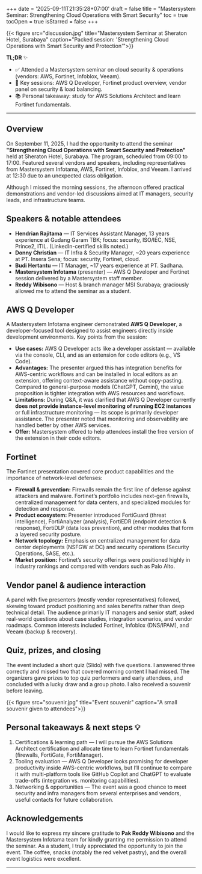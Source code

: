 +++
date = '2025-09-11T21:35:28+07:00'
draft = false
title = "Mastersystem Seminar: Strengthening Cloud Operations with Smart Security"
toc = true
tocOpen = true
isStarred = false
+++

{{< figure src="discussion.jpg" title="Mastersystem Seminar at Sheraton Hotel, Surabaya" caption="Packed session: 'Strengthening Cloud Operations with Smart Security and Protection'">}}

**TL;DR** ✨

- ✅ Attended a Mastersystem seminar on cloud security & operations (vendors: AWS, Fortinet, Infoblox, Veeam).  
- 🎯 Key sessions: AWS Q Developer, Fortinet product overview, vendor panel on security & load balancing.  
- 📚 Personal takeaway: study for AWS Solutions Architect and learn Fortinet fundamentals.

---

## Overview

On September 11, 2025, I had the opportunity to attend the seminar **"Strengthening Cloud Operations with Smart Security and Protection"** held at Sheraton Hotel, Surabaya. The program, scheduled from 09:00 to 17:00. Featured several vendors and speakers, including representatives from Mastersystem Infotama, AWS, Fortinet, Infoblox, and Veeam. I arrived at 12:30 due to an unexpected class obligation.

Although I missed the morning sessions, the afternoon offered practical demonstrations and vendor-led discussions aimed at IT managers, security leads, and infrastructure teams.

## Speakers & notable attendees

- **Hendrian Rajitama** — IT Services Assistant Manager, 13 years experience at Gudang Garam TBK; focus: security, ISO/IEC, NSE, Prince2, ITIL. (LinkedIn-certified skills noted.)
- **Donny Christian** — IT Infra & Security Manager, ~20 years experience at PT. Insera Sena; focus: security, Fortinet, cloud.
- **Budi Hertantu** — IT Manager, ~17 years experience at PT. Sadhana.
- **Mastersystem Infotama** (presenter) — AWS Q Developer and Fortinet session delivered by a Mastersystem staff member.
- **Reddy Wibisono** — Host & branch manager MSI Surabaya; graciously allowed me to attend the seminar as a student.

## AWS Q Developer

A Mastersystem Infotama engineer demonstrated **AWS Q Developer**, a developer-focused tool designed to assist engineers directly inside development environments. Key points from the session:

- **Use cases:** AWS Q Developer acts like a developer assistant — available via the console, CLI, and as an extension for code editors (e.g., VS Code).
- **Advantages:** The presenter argued this has integration benefits for AWS-centric workflows and can be installed in local editors as an extension, offering context-aware assistance without copy-pasting. Compared to general-purpose models (ChatGPT, Gemini), the value proposition is tighter integration with AWS resources and workflows.
- **Limitations:** During Q&A, it was clarified that AWS Q Developer currently **does not provide instance-level monitoring of running EC2 instances** or full infrastructure monitoring — its scope is primarily developer assistance. The presenter noted that monitoring and observability are handled better by other AWS services.
- **Offer:** Mastersystem offered to help attendees install the free version of the extension in their code editors.

## Fortinet

The Fortinet presentation covered core product capabilities and the importance of network-level defenses:

- **Firewall & prevention:** Firewalls remain the first line of defense against attackers and malware. Fortinet’s portfolio includes next-gen firewalls, centralized management for data centers, and specialized modules for detection and response.
- **Product ecosystem:** Presenter introduced FortiGuard (threat intelligence), FortiAnalyzer (analysis), FortiEDR (endpoint detection & response), FortiDLP (data loss prevention), and other modules that form a layered security posture.
- **Network topology:** Emphasis on centralized management for data center deployments (NSFGW at DC) and security operations (Security Operations, SASE, etc.).
- **Market position:** Fortinet’s security offerings were positioned highly in industry rankings and compared with vendors such as Palo Alto.

## Vendor panel & audience interaction

A panel with five presenters (mostly vendor representatives) followed, skewing toward product positioning and sales benefits rather than deep technical detail. The audience primarily IT managers and senior staff, asked real-world questions about case studies, integration scenarios, and vendor roadmaps. Common interests included Fortinet, Infoblox (DNS/IPAM), and Veeam (backup & recovery).

## Quiz, prizes, and closing

The event included a short quiz (Slido) with five questions. I answered three correctly and missed two that covered morning content I had missed. The organizers gave prizes to top quiz performers and early attendees, and concluded with a lucky draw and a group photo. I also received a souvenir before leaving.

{{< figure src="souvenir.jpg" title="Event souvenir" caption="A small souvenir given to attendees">}}

## Personal takeaways & next steps 💡

1. Certifications & learning path — I will pursue the AWS Solutions Architect certification and allocate time to learn Fortinet fundamentals (firewalls, FortiGate, FortiManager).
2. Tooling evaluation — AWS Q Developer looks promising for developer productivity inside AWS-centric workflows, but I’ll continue to compare it with multi-platform tools like GitHub Copilot and ChatGPT to evaluate trade-offs (integration vs. monitoring capabilities).
3. Networking & opportunities — The event was a good chance to meet security and infra managers from several enterprises and vendors, useful contacts for future collaboration.

## Acknowledgements

I would like to express my sincere gratitude to **Pak Reddy Wibisono** and the Mastersystem Infotama team for kindly granting me permission to attend the seminar. As a student, I truly appreciated the opportunity to join the event. The coffee, snacks (notably the red velvet pastry), and the overall event logistics were excellent.

---